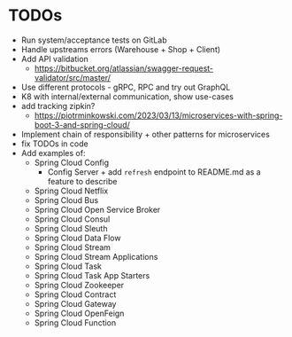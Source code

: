 # TODOs

- Run system/acceptance tests on GitLab
- Handle upstreams errors (Warehouse + Shop + Client)
- Add API validation
  - https://bitbucket.org/atlassian/swagger-request-validator/src/master/
- Use different protocols - gRPC, RPC and try out GraphQL
- K8 with internal/external communication, show use-cases
- add tracking zipkin?
  - https://piotrminkowski.com/2023/03/13/microservices-with-spring-boot-3-and-spring-cloud/
- Implement chain of responsibility + other patterns for microservices
- fix TODOs in code
- Add examples of:
  - Spring Cloud Config
    - Config Server + add `refresh` endpoint to README.md as a feature to describe
  - Spring Cloud Netflix
  - Spring Cloud Bus
  - Spring Cloud Open Service Broker
  - Spring Cloud Consul
  - Spring Cloud Sleuth
  - Spring Cloud Data Flow
  - Spring Cloud Stream
  - Spring Cloud Stream Applications
  - Spring Cloud Task
  - Spring Cloud Task App Starters
  - Spring Cloud Zookeeper
  - Spring Cloud Contract
  - Spring Cloud Gateway
  - Spring Cloud OpenFeign
  - Spring Cloud Function
